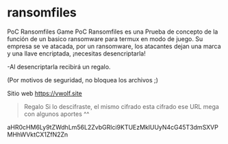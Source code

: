 # ransomfiles
PoC Ransomfiles Game
PoC Ransomfiles es una Prueba de concepto de la función de un basico ransomware para termux en modo de juego.
Su empresa se ve atacada, por un ransomware, los atacantes dejan una marca y una llave encriptada, ¡necesitas desencriptarla!

  -Al desencriptarla recibirá un regalo. 
  
(Por motivos de seguridad, no bloquea los archivos ;)

Sitio web
https://vwolf.site




>Regalo
Si lo descifraste, el mismo cifrado esta cifrado ese URL mega con algunos aportes ^^

aHR0cHM6Ly9tZWdhLm56L2ZvbGRlci9KTUEzMklUUyN4cG45T3dmSXVPMHhWVktCX1ZfN2Zn
